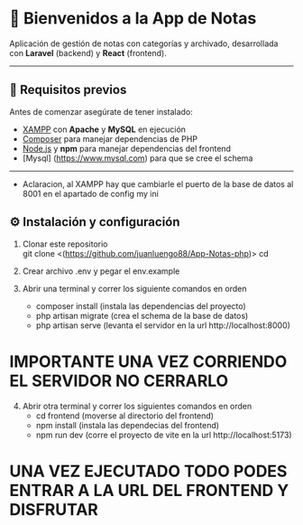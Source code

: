 # 📒 Bienvenidos a la App de Notas  

Aplicación de gestión de notas con categorías y archivado, desarrollada con **Laravel** (backend) y **React** (frontend).  

---

## 🚀 Requisitos previos  

Antes de comenzar asegúrate de tener instalado:  

- [XAMPP](https://www.apachefriends.org/es/index.html) con **Apache** y **MySQL** en ejecución  
- [Composer](https://getcomposer.org/) para manejar dependencias de PHP  
- [Node.js](https://nodejs.org/) y **npm** para manejar dependencias del frontend  
- [Mysql] (https://www.mysql.com) para que se cree el schema
---

-   Aclaracion, al XAMPP hay que cambiarle el puerto de la base de datos al 8001 en el apartado de config my ini
  
## ⚙️ Instalación y configuración  

1. Clonar este repositorio  
   git clone <(https://github.com/juanluengo88/App-Notas-php)>
   cd <App-Notas-php>

2. Crear archivo .env y pegar el env.example

3. Abrir una terminal y correr los siguiente comandos en orden
    -  composer install (instala las dependencias del proyecto)
    -  php artisan migrate (crea el schema de la base de datos)
    -  php artisan serve (levanta el servidor en la url http://localhost:8000)
  
# IMPORTANTE UNA VEZ CORRIENDO EL SERVIDOR NO CERRARLO

4. Abrir otra terminal y correr los siguientes comandos en orden
    -   cd frontend (moverse al directorio del frontend)
    -   npm install (instala las dependecias del frontend)
    -   npm run dev (corre el proyecto de vite en la url http://localhost:5173)

# UNA VEZ EJECUTADO TODO PODES ENTRAR A LA URL DEL FRONTEND Y DISFRUTAR 

